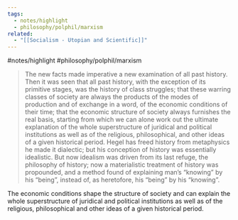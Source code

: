 ```yaml
---
tags:
  - notes/highlight
  - philosophy/polphil/marxism
related:
  - "[[Socialism - Utopian and Scientific]]"
---
```

#notes/highlight #philosophy/polphil/marxism 

>The new facts made imperative a new examination of all past history. Then it was seen that all past history, with the exception of its primitive stages, was the history of class struggles; that these warring classes of society are always the products of the modes of production and of exchange in a word, of the economic conditions of their time; that the economic structure of society always furnishes the real basis, starting from which we can alone work out the ultimate explanation of the whole superstructure of juridical and political institutions as well as of the religious, philosophical, and other ideas of a given historical period. Hegel has freed history from metaphysics he made it dialectic; but his conception of history was essentially idealistic. But now idealism was driven from its last refuge, the philosophy of history; now a materialistic treatment of history was propounded, and a method found of explaining man’s “knowing” by his “being”, instead of, as heretofore, his “being” by his “knowing”. 


The economic conditions shape the structure of society and can explain the whole superstructure of juridical and political institutions as well as of the religious, philosophical and other ideas of a given historical period. 
